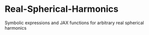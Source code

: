 # Real-Spherical-Harmonics

Symbolic expressions and JAX functions for arbitrary real spherical harmonics
